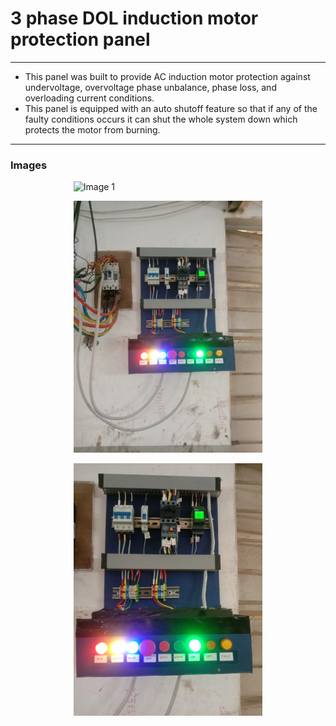 # 3 phase DOL induction motor protection panel
---
-   This panel was built to provide AC induction motor protection against undervoltage, overvoltage phase unbalance, phase loss, and overloading current conditions.  
-   This panel is equipped with an auto shutoff feature so that if any of the faulty conditions occurs it can shut the whole system down which protects the motor from burning.
---

### Images

<div style="width:60%; margin: auto;">

![Image 1](./img/IMG20230204163917.jpg)

![Image 2](./img/IMG_20230305_111704.jpg)

![Image 3](./img/IMG_20230305_111711.jpg)

</div>
